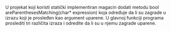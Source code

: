 U projekat koji koristi statički implementiran magacin dodati metodu bool areParenthesesMatching(char* expression) 
koja određuje da li su zagrade u izrazu koji je prosleđen kao argument uparene. 
U glavnoj funkciji programa proslediti tri različita izraza i odredite da li su u njemu zagrade uparene.
